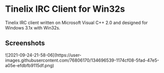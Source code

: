 # Tinelix IRC Client for Win32s
Tinelix IRC client written on Microsoft Visual C++ 2.0 and designed for Windows 3.1x with Win32s.
<h2>Screenshots</h2>
![2021-09-24-21-58-06](https://user-images.githubusercontent.com/76806170/134696539-1174cf08-5fad-47e5-a05e-efdbfb9115df.png)
